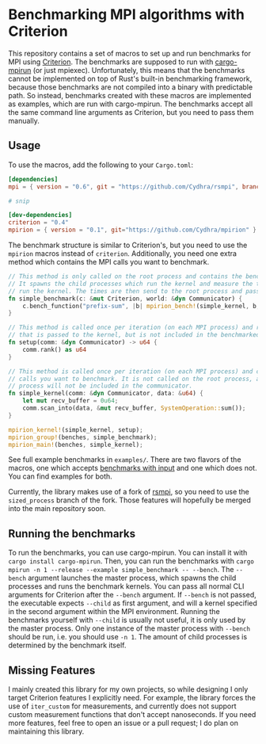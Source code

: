 # Benchmarking MPI algorithms with Criterion
This repository contains a set of macros to set up and run benchmarks for MPI using 
[Criterion](https://github.com/bheisler/criterion.rs).
The benchmarks are supposed to run with [cargo-mpirun](https://github.com/AndrewGaspar/cargo-mpirun) (or just mpiexec).
Unfortunately, this means that the benchmarks cannot be implemented on top of Rust's built-in benchmarking framework,
because those benchmarks are not compiled into a binary with predictable path.
So instead, benchmarks created with these macros are implemented as examples, which are run with cargo-mpirun.
The benchmarks accept all the same command line arguments as Criterion, but you need to pass them manually.

## Usage
To use the macros, add the following to your `Cargo.toml`:
```toml
[dependencies]
mpi = { version = "0.6", git = "https://github.com/Cydhra/rsmpi", branch="sized_process" }

# snip

[dev-dependencies]
criterion = "0.4"
mpirion = { version = "0.1", git="https://github.com/Cydhra/mpirion" }
```

The benchmark structure is similar to Criterion's, but you need to use the `mpirion` macros instead of `criterion`.
Additionally, you need one extra method which contains the MPI calls you want to benchmark.

```rust
// This method is only called on the root process and contains the benchmark setup.
// It spawns the child processes which run the kernel and measure the time it takes to 
// run the kernel. The times are then send to the root process and passed to criterion.
fn simple_benchmark(c: &mut Criterion, world: &dyn Communicator) {
    c.bench_function("prefix-sum", |b| mpirion_bench!(simple_kernel, b, world));
}

// This method is called once per iteration (on each MPI process) and returns the data
// that is passed to the kernel, but is not included in the benchmarked time.
fn setup(comm: &dyn Communicator) -> u64 {
    comm.rank() as u64
}

// This method is called once per iteration (on each MPI process) and contains the MPI
// calls you want to benchmark. It is not called on the root process, and the root 
// process will not be included in the communicator.
fn simple_kernel(comm: &dyn Communicator, data: &u64) {
    let mut recv_buffer = 0u64;
    comm.scan_into(data, &mut recv_buffer, SystemOperation::sum());
}

mpirion_kernel!(simple_kernel, setup);
mpirion_group!(benches, simple_benchmark);
mpirion_main!(benches, simple_kernel);
```

See full example benchmarks in `examples/`.
There are two flavors of the macros, one which accepts 
[benchmarks with input](https://bheisler.github.io/criterion.rs/book/user_guide/benchmarking_with_inputs.html) and
one which does not. You can find examples for both.

Currently, the library makes use of a fork of [rsmpi](https://github.com/rsmpi/rsmpi), so you need to use the 
`sized_process` branch of the fork. Those features will hopefully be merged into the main repository soon.

## Running the benchmarks
To run the benchmarks, you can use cargo-mpirun.
You can install it with `cargo install cargo-mpirun`.
Then, you can run the benchmarks with `cargo mpirun -n 1 --release --example simple_benchmark -- --bench`.
The `--bench` argument launches the master process, which spawns the child processes and runs the benchmark kernels.
You can pass all normal CLI arguments for Criterion after the `--bench` argument.
If `--bench` is not passed, the executable expects `--child` as first argument,
and will a kernel specified in the second argument within the MPI environment.
Running the benchmarks yourself with `--child` is usually not useful,
it is only used by the master process.
Only one instance of the master process with `--bench` should be run, i.e. you should use `-n 1`.
The amount of child processes is determined by the benchmark itself.

## Missing Features
I mainly created this library for my own projects,
so while designing I only target Criterion features I explicitly need.
For example, the library forces the use of `iter_custom` for measurements,
and currently does not support custom measurement functions that don't accept nanoseconds.
If you need more features,
feel free to open an issue or a pull request; I do plan on maintaining this library.